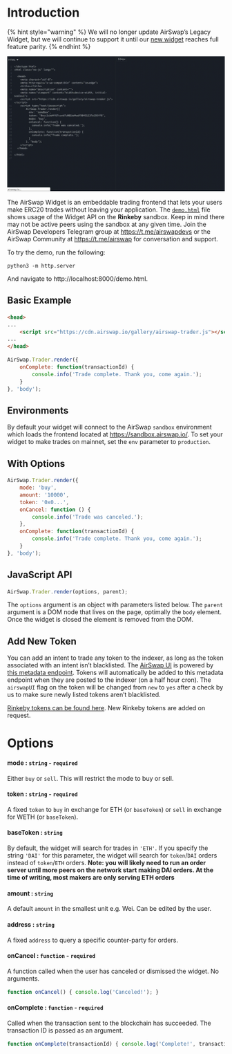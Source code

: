# Introduction


{% hint style="warning" %} We will no longer update AirSwap’s Legacy Widget, but we will continue to support it until our [new widget](./add-to-your-app.md) reaches full feature parity. {% endhint %}


![AirSwap Widget](../.gitbook/assets/widget-legacy.gif)


The AirSwap Widget is an embeddable trading frontend that lets your users make ERC20 trades without leaving your application. The [`demo.html`](https://github.com/airswap/developers/blob/master/widget/demo.html) file shows usage of the Widget API on the **Rinkeby** sandbox. Keep in mind there may not be active peers using the sandbox at any given time. Join the AirSwap Developers Telegram group at https://t.me/airswapdevs or the AirSwap Community at https://t.me/airswap for conversation and support.

To try the demo, run the following:

```
python3 -m http.server
```

And navigate to http://localhost:8000/demo.html.

## Basic Example

```html
<head>
...
    <script src="https://cdn.airswap.io/gallery/airswap-trader.js"></script>
...
</head>
```

```js
AirSwap.Trader.render({
    onComplete: function(transactionId) {
        console.info('Trade complete. Thank you, come again.');
    }
}, 'body');
```

## Environments

By default your widget will connect to the AirSwap `sandbox` environment which loads the frontend located at https://sandbox.airswap.io/. To set your widget to make trades on mainnet, set the `env` parameter to `production`.

## With Options

```js
AirSwap.Trader.render({
    mode: 'buy',
    amount: '10000',
    token: '0x0...',
    onCancel: function () {
        console.info('Trade was canceled.');
    },
    onComplete: function(transactionId) {
        console.info('Trade complete. Thank you, come again.');
    }
}, 'body');
```

## JavaScript API

```js
AirSwap.Trader.render(options, parent);
```

The `options` argument is an object with parameters listed below. The `parent` argument is a DOM node that lives on the page, optimally the `body` element. Once the widget is closed the element is removed from the DOM.

## Add New Token

You can add an intent to trade any token to the indexer, as long as the token associated with an intent isn’t blacklisted.
The [AirSwap UI](https://www.airswap.io) is powered by [this metadata endpoint](https://token-metadata.airswap.io/tokens). Tokens will automatically be added to this metadata endpoint when they are posted to the indexer (on a half hour cron). The `airswapUI` flag on the token will be changed from `new` to `yes` after a check by us to make sure newly listed tokens aren’t blacklisted.

[Rinkeby tokens can be found here](https://token-metadata.airswap.io/rinkebyTokens). New Rinkeby tokens are added on request.

# Options

#### mode : `string` - `required`

Either `buy` or `sell`. This will restrict the mode to buy or sell.

#### token : `string` - `required`

A fixed `token` to `buy` in exchange for ETH (or `baseToken`) or `sell` in exchange for WETH (or `baseToken`).

#### baseToken : `string`

By default, the widget will search for trades in `'ETH'`. If you specify the string `'DAI'` for this parameter, the widget will search for `token`/`DAI` orders instead of `token`/`ETH` orders. **Note: you will likely need to run an order server until more peers on the network start making DAI orders. At the time of writing, most makers are only serving ETH orders**

#### amount : `string`

A default `amount` in the smallest unit e.g. Wei. Can be edited by the user.

#### address : `string`

A fixed `address` to query a specific counter-party for orders.

#### onCancel : `function` - `required`

A function called when the user has canceled or dismissed the widget. No arguments.

```js
function onCancel() { console.log('Canceled!'); }
```

#### onComplete : `function` - `required`

Called when the transaction sent to the blockchain has succeeded. The transaction ID is passed as an argument.

```js
function onComplete(transactionId) { console.log('Complete!', transactionId); }
```
